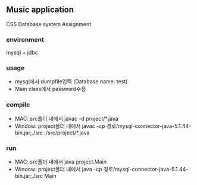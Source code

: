 
## Music application
CSS Database system Assignment

### environment
mysql + jdbc

### usage

* mysql에서 dumpfile입력 (Database name: test)
* Main class에서 password수정

### compile
* MAC: src폴더 내에서 javac -d project/*.java
* Window: project폴더 내에서 javac -cp 경로/mysql-connector-java-5.1.44-bin.jar;./src ./src/project/*.java

### run
* MAC: src폴더 내에서 java project.Main
* Window: project폴더 내에서 java -cp 경로/mysql-connector-java-5.1.44-bin.jar;./src Main
